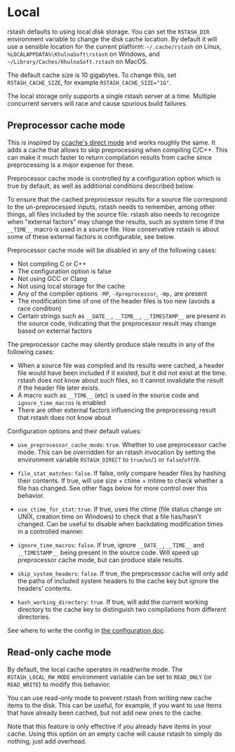 # Local

rstash defaults to using local disk storage. You can set the `RSTASH_DIR` environment variable to change the disk cache location. By default it will use a sensible location for the current platform: `~/.cache/rstash` on Linux, `%LOCALAPPDATA%\KhulnaSoft\rstash` on Windows, and `~/Library/Caches/KhulnaSoft.rstash` on MacOS.

The default cache size is 10 gigabytes. To change this, set `RSTASH_CACHE_SIZE`, for example `RSTASH_CACHE_SIZE="1G"`.

The local storage only supports a single rstash server at a time. Multiple concurrent servers will race and cause spurious build failures.

## Preprocessor cache mode

This is inspired by [ccache's direct mode](https://ccache.dev/manual/3.7.9.html#_the_direct_mode) and works roughly the same.
It adds a cache that allows to skip preprocessing when compiling C/C++. This can make it much faster to return compilation results
from cache since preprocessing is a major expense for these.

Preprocessor cache mode is controlled by a configuration option which is true by default, as well as additional conditions described below.

To ensure that the cached preprocessor results for a source file correspond to the un-preprocessed inputs, rstash needs
to remember, among other things, all files included by the source file. rstash also needs to recognize
when "external factors" may change the results, such as system time if the `__TIME__` macro is used
in a source file. How conservative rstash is about some of these external factors is configurable, see below.

Preprocessor cache mode will be disabled in any of the following cases:

- Not compiling C or C++
- The configuration option is false
- Not using GCC or Clang
- Not using local storage for the cache
- Any of the compiler options `-MP`, `-Xpreprocessor`, `-Wp,` are present
- The modification time of one of the header files is too new (avoids a race condition)
- Certain strings such as `__DATE__`, `__TIME__`, `__TIMESTAMP__` are present in the source code,
  indicating that the preprocessor result may change based on external factors

The preprocessor cache may silently produce stale results in any of the following cases:

- When a source file was compiled and its results were cached, a header file would have been included if it existed, but it did
  not exist at the time. rstash does not know about such files, so it cannot invalidate the result if the header file later exists.
- A macro such as `__TIME__` (etc) is used in the source code and `ignore_time_macros` is enabled
- There are other external factors influencing the preprocessing result that rstash does not know about

Configuration options and their default values:

- `use_preprocessor_cache_mode`: `true`. Whether to use preprocessor cache mode. This can be overridden for an rstash invocation by setting the environment variable `RSTASH_DIRECT` to `true`/`on`/`1` or `false`/`off`/`0`.
- `file_stat_matches`: `false`. If false, only compare header files by hashing their contents. If true, will use size + ctime + mtime to check whether a file has changed. See other flags below for more control over this behavior.
- `use_ctime_for_stat`: `true`. If true, uses the ctime (file status change on UNIX, creation time on Windows) to check that a file has/hasn't changed. Can be useful to disable when backdating modification times in a controlled manner.

- `ignore_time_macros`: `false`. If true, ignore `__DATE__`, `__TIME__` and `__TIMESTAMP__` being present in the source code. Will speed up preprocessor cache mode, but can produce stale results.

- `skip_system_headers`: `false`. If true, the preprocessor cache will only add the paths of included system headers to the cache key but ignore the headers' contents.

- `hash_working_directory`: `true`. If true, will add the current working directory to the cache key to distinguish two compilations from different directories.

See where to write the config in [the configuration doc](Configuration.md).

## Read-only cache mode

By default, the local cache operates in read/write mode. The `RSTASH_LOCAL_RW_MODE` environment variable can be set to `READ_ONLY` (or `READ_WRITE`) to modify this behavior.

You can use read-only mode to prevent rstash from writing new cache items to the disk. This can be useful, for example, if you want to use items that have already been cached, but not add new ones to the cache. 

Note that this feature is only effective if you already have items in your cache. Using this option on an empty cache will cause rstash to simply do nothing, just add overhead.
